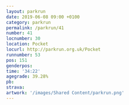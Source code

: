 ```yaml
---
layout: parkrun
date: 2019-06-08 09:00 +0100
category: parkrun
permalink: /parkrun/41
number: 41
locnumber: 30
location: Pocket
locurl: http://parkrun.org.uk/Pocket
runnumber: 53
pos: 151
genderpos: 
time: '34:22'
agegrade: 39.28%
pb: 
strava: 
artwork: '/images/Shared Content/parkrun.png'
---
```

